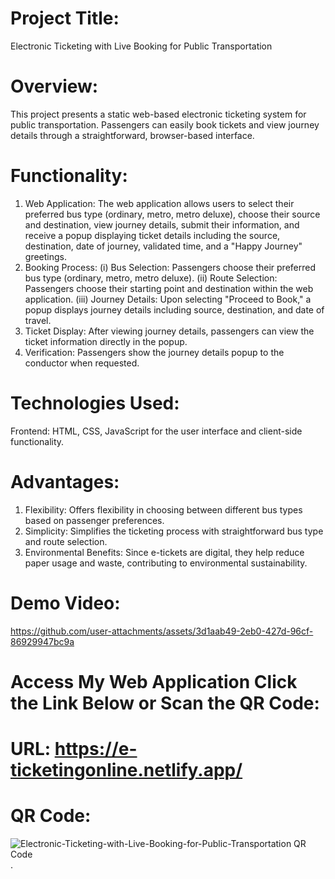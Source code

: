 # Project Title:
Electronic Ticketing with Live Booking for Public Transportation

# Overview:
This project presents a static web-based electronic ticketing system for public transportation. Passengers can easily book tickets and view journey details through a straightforward, browser-based interface.

# Functionality:
1. Web Application: The web application allows users to select their preferred bus type (ordinary, metro, metro deluxe), choose their source and destination, view journey details, submit their information, and receive a popup displaying ticket details including the source, destination, date of journey, validated time, and a "Happy Journey" greetings.
2. Booking Process:
(i) Bus Selection: Passengers choose their preferred bus type (ordinary, metro, metro deluxe).
(ii) Route Selection: Passengers choose their starting point and destination within the web application.
(iii) Journey Details: Upon selecting "Proceed to Book," a popup displays journey details including source, destination, and date of travel.
3. Ticket Display: After viewing journey details, passengers can view the ticket information directly in the popup.
4. Verification: Passengers show the journey details popup to the conductor when requested.

# Technologies Used:
Frontend: HTML, CSS, JavaScript for the user interface and client-side functionality.

# Advantages:
1. Flexibility: Offers flexibility in choosing between different bus types based on passenger preferences.
2. Simplicity: Simplifies the ticketing process with straightforward bus type and route selection.
3. Environmental Benefits: Since e-tickets are digital, they help reduce paper usage and waste, contributing to environmental sustainability.

# Demo Video:
https://github.com/user-attachments/assets/3d1aab49-2eb0-427d-96cf-86929947bc9a

# Access My Web Application Click the Link Below or Scan the QR Code:
# URL: https://e-ticketingonline.netlify.app/
# QR Code:
![Electronic-Ticketing-with-Live-Booking-for-Public-Transportation QR Code](https://github.com/user-attachments/assets/1c98a4fd-950d-48da-a203-854d7aa64188).
